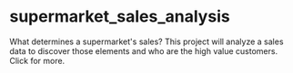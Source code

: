 # supermarket_sales_analysis
What determines a supermarket's sales? This project will analyze a sales data to discover those elements and who are the high value customers. Click for more.
